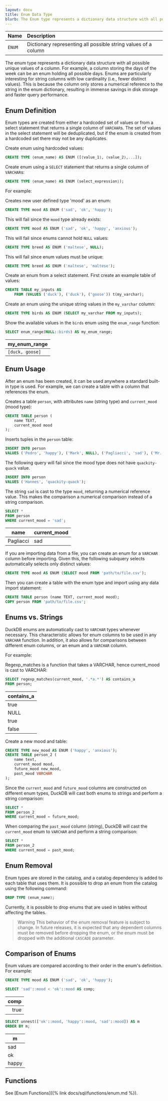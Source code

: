```yaml
---
layout: docu
title: Enum Data Type
blurb: The Enum type represents a dictionary data structure with all possible unique values of a column.
---
```


| Name | Description |
|:--|:-----|
| `ENUM` | Dictionary representing all possible string values of a column |

The enum type represents a dictionary data structure with all possible unique values of a column. For example, a column storing the days of the week can be an enum holding all possible days. Enums are particularly interesting for string columns with low cardinality (i.e., fewer distinct values). This is because the column only stores a numerical reference to the string in the enum dictionary, resulting in immense savings in disk storage and faster query performance.

## Enum Definition

Enum types are created from either a hardcoded set of values or from a select statement that returns a single column of `VARCHAR`s. The set of values in the select statement will be deduplicated, but if the enum is created from a hardcoded set there may not be any duplicates.

Create enum using hardcoded values:

```sql
CREATE TYPE ⟨enum_name⟩ AS ENUM ([⟨value_1⟩, ⟨value_2⟩,...]);
```

Create enum using a `SELECT` statement that returns a single column of `VARCHAR`s:

```sql
CREATE TYPE ⟨enum_name⟩ AS ENUM (select_expression⟩);
```

For example:

Creates new user defined type 'mood' as an enum:

```sql
CREATE TYPE mood AS ENUM ('sad', 'ok', 'happy');
```

This will fail since the `mood` type already exists:

```sql
CREATE TYPE mood AS ENUM ('sad', 'ok', 'happy', 'anxious');
```

This will fail since enums cannot hold `NULL` values:

```sql
CREATE TYPE breed AS ENUM ('maltese', NULL);
```

This will fail since enum values must be unique:

```sql
CREATE TYPE breed AS ENUM ('maltese', 'maltese');
```

Create an enum from a select statement. First create an example table of values:

```sql
CREATE TABLE my_inputs AS
    FROM (VALUES ('duck'), ('duck'), ('goose')) t(my_varchar);
```

Create an enum using the unique string values in the `my_varchar` column:

```sql
CREATE TYPE birds AS ENUM (SELECT my_varchar FROM my_inputs);
```

Show the available values in the `birds` enum using the `enum_range` function:

```sql
SELECT enum_range(NULL::birds) AS my_enum_range;
```

|  my_enum_range  |
|-----------------|
| `[duck, goose]` |

## Enum Usage

After an enum has been created, it can be used anywhere a standard built-in type is used. For example, we can create a table with a column that references the enum.

Creates a table `person`, with attributes `name` (string type) and `current_mood` (mood type):

```sql
CREATE TABLE person (
    name TEXT,
    current_mood mood
);
```

Inserts tuples in the `person` table:

```sql
INSERT INTO person
VALUES ('Pedro', 'happy'), ('Mark', NULL), ('Pagliacci', 'sad'), ('Mr. Mackey', 'ok');
```

The following query will fail since the mood type does not have `quackity-quack` value.

```sql
INSERT INTO person
VALUES ('Hannes', 'quackity-quack');
```

The string `sad` is cast to the type `mood`, returning a numerical reference value.
This makes the comparison a numerical comparison instead of a string comparison.

```sql
SELECT *
FROM person
WHERE current_mood = 'sad';
```

|   name    | current_mood |
|-----------|--------------|
| Pagliacci | sad          |

If you are importing data from a file, you can create an enum for a `VARCHAR` column before importing.
Given this, the following subquery selects automatically selects only distinct values:

```sql
CREATE TYPE mood AS ENUM (SELECT mood FROM 'path/to/file.csv');
```

Then you can create a table with the enum type and import using any data import statement:

```sql
CREATE TABLE person (name TEXT, current_mood mood);
COPY person FROM 'path/to/file.csv';
```

## Enums vs. Strings

DuckDB enums are automatically cast to `VARCHAR` types whenever necessary. This characteristic allows for enum columns to be used in any `VARCHAR` function. In addition, it also allows for comparisons between different enum columns, or an enum and a `VARCHAR` column.

For example:

Regexp_matches is a function that takes a VARCHAR, hence current_mood is cast to VARCHAR:

```sql
SELECT regexp_matches(current_mood, '.*a.*') AS contains_a
FROM person;
```

| contains_a |
|:-----------|
| true       |
| NULL       |
| true       |
| false      |

Create a new mood and table:

```sql
CREATE TYPE new_mood AS ENUM ('happy', 'anxious');
CREATE TABLE person_2 (
    name text,
    current_mood mood,
    future_mood new_mood,
    past_mood VARCHAR
);
```

Since the `current_mood` and `future_mood` columns are constructed on different enum types, DuckDB will cast both enums to strings and perform a string comparison:

```sql
SELECT *
FROM person_2
WHERE current_mood = future_mood;
```

When comparing the `past_mood` column (string), DuckDB will cast the `current_mood` enum to `VARCHAR` and perform a string comparison:

```sql
SELECT *
FROM person_2
WHERE current_mood = past_mood;
```

## Enum Removal

Enum types are stored in the catalog, and a catalog dependency is added to each table that uses them. It is possible to drop an enum from the catalog using the following command:

```sql
DROP TYPE ⟨enum_name⟩;
```

Currently, it is possible to drop enums that are used in tables without affecting the tables.

> Warning This behavior of the enum removal feature is subject to change. In future releases, it is expected that any dependent columns must be removed before dropping the enum, or the enum must be dropped with the additional `CASCADE` parameter.

## Comparison of Enums

Enum values are compared according to their order in the enum's definition. For example:

```sql
CREATE TYPE mood AS ENUM ('sad', 'ok', 'happy');
```

```sql
SELECT 'sad'::mood < 'ok'::mood AS comp;
```

| comp |
|-----:|
| true |

```sql
SELECT unnest(['ok'::mood, 'happy'::mood, 'sad'::mood]) AS m
ORDER BY m;
```

|   m   |
|-------|
| sad   |
| ok    |
| happy |

## Functions

See [Enum Functions]({% link docs/sql/functions/enum.md %}).

